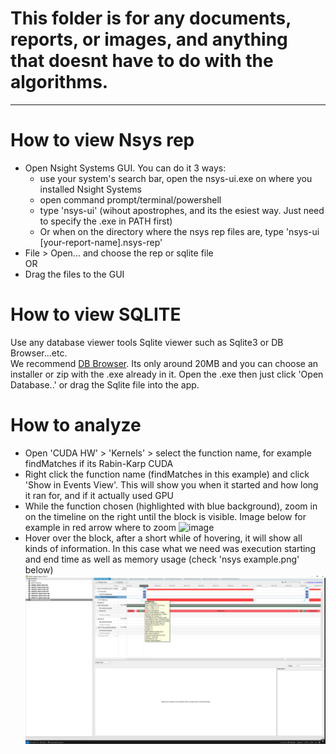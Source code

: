 # This folder is for any documents, reports, or images, and anything that doesnt have to do with the algorithms.
---
# How to view Nsys rep
- Open Nsight Systems GUI. You can do it 3 ways:  
  - use your system's search bar, open the nsys-ui.exe on where you installed Nsight Systems
  - open command prompt/terminal/powershell
  - type 'nsys-ui' (wihout apostrophes, and its the esiest way. Just need to specify the .exe in PATH first)
  - Or when on the directory where the nsys rep files are, type 'nsys-ui [your-report-name].nsys-rep'
- File > Open... and choose the rep or sqlite file  
  OR
- Drag the files to the GUI  

# How to view SQLITE
Use any database viewer tools Sqlite viewer such as Sqlite3 or DB Browser...etc.  
We recommend [DB Browser](https://sqlitebrowser.org/). Its only around 20MB and you can choose an installer or zip with the .exe already in it. Open the .exe then just click 'Open Database..' or drag the Sqlite file into the app.  

# How to analyze
- Open 'CUDA HW' > 'Kernels' > select the function name, for example findMatches if its Rabin-Karp CUDA
- Right click the function name (findMatches in this example) and click 'Show in Events View'. This will show you when it started and how long it ran for, and if it actually used GPU
- While the function chosen (highlighted with blue background), zoom in on the timeline on the right until the block is visible. Image below for example in red arrow where to zoom
![image](https://github.com/user-attachments/assets/1677cd0f-2231-45a7-adc6-38dcc8138985)
- Hover over the block, after a short while of hovering, it will show all kinds of information. In this case what we need was execution starting and end time as well as memory usage (check 'nsys example.png' below)
![nsys example](nsys_example.png)
